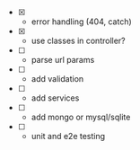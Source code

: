 - [x] - error handling (404, catch)
- [x] - use classes in controller?
- [ ] - parse url params
- [ ] - add validation
- [ ] - add services
- [ ] - add mongo or mysql/sqlite
- [ ] - unit and e2e testing
